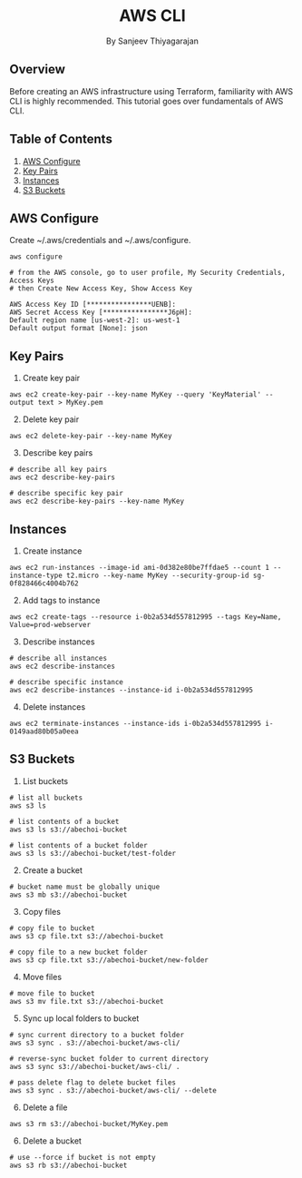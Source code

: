 <h1 align="center">
AWS CLI
</h1>
<p align="center">By Sanjeev Thiyagarajan</p>

## Overview

Before creating an AWS infrastructure using Terraform, familiarity with AWS CLI is highly recommended. This tutorial goes over fundamentals of AWS CLI.

## Table of Contents

1. [AWS Configure](#aws-configure)
2. [Key Pairs](#key-pairs)
3. [Instances](#instances)
4. [S3 Buckets](#s3-buckets)

## AWS Configure

Create ~/.aws/credentials and ~/.aws/configure.

```
aws configure

# from the AWS console, go to user profile, My Security Credentials, Access Keys
# then Create New Access Key, Show Access Key

AWS Access Key ID [****************UENB]:
AWS Secret Access Key [****************J6pH]:
Default region name [us-west-2]: us-west-1
Default output format [None]: json
```

## Key Pairs

1. Create key pair

```
aws ec2 create-key-pair --key-name MyKey --query 'KeyMaterial' --output text > MyKey.pem
```

2. Delete key pair

```
aws ec2 delete-key-pair --key-name MyKey
```

3. Describe key pairs

```
# describe all key pairs
aws ec2 describe-key-pairs

# describe specific key pair
aws ec2 describe-key-pairs --key-name MyKey
```

## Instances

1. Create instance

```
aws ec2 run-instances --image-id ami-0d382e80be7ffdae5 --count 1 --instance-type t2.micro --key-name MyKey --security-group-id sg-0f828466c4004b762
```

2. Add tags to instance

```
aws ec2 create-tags --resource i-0b2a534d557812995 --tags Key=Name, Value=prod-webserver
```

3. Describe instances

```
# describe all instances
aws ec2 describe-instances

# describe specific instance
aws ec2 describe-instances --instance-id i-0b2a534d557812995
```

4. Delete instances

```
aws ec2 terminate-instances --instance-ids i-0b2a534d557812995 i-0149aad80b05a0eea
```

## S3 Buckets

1. List buckets

```
# list all buckets
aws s3 ls

# list contents of a bucket
aws s3 ls s3://abechoi-bucket

# list contents of a bucket folder
aws s3 ls s3://abechoi-bucket/test-folder
```

2. Create a bucket

```
# bucket name must be globally unique
aws s3 mb s3://abechoi-bucket
```

3. Copy files

```
# copy file to bucket
aws s3 cp file.txt s3://abechoi-bucket

# copy file to a new bucket folder
aws s3 cp file.txt s3://abechoi-bucket/new-folder
```

4. Move files

```
# move file to bucket
aws s3 mv file.txt s3://abechoi-bucket
```

5. Sync up local folders to bucket

```
# sync current directory to a bucket folder
aws s3 sync . s3://abechoi-bucket/aws-cli/

# reverse-sync bucket folder to current directory
aws s3 sync s3://abechoi-bucket/aws-cli/ .

# pass delete flag to delete bucket files
aws s3 sync . s3://abechoi-bucket/aws-cli/ --delete
```

6. Delete a file

```
aws s3 rm s3://abechoi-bucket/MyKey.pem
```

6. Delete a bucket

```
# use --force if bucket is not empty
aws s3 rb s3://abechoi-bucket
```
